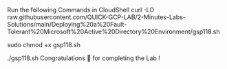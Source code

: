 Run the following Commands in CloudShell
curl -LO raw.githubusercontent.com/QUICK-GCP-LAB/2-Minutes-Labs-Solutions/main/Deploying%20a%20Fault-Tolerant%20Microsoft%20Active%20Directory%20Environment/gsp118.sh

sudo chmod +x gsp118.sh

./gsp118.sh
Congratulations 🎉 for completing the Lab !